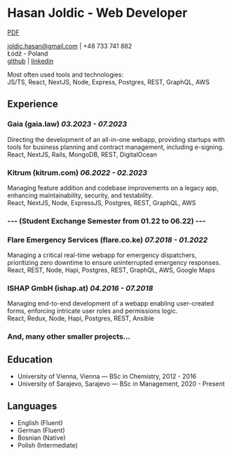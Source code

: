 # Hasan Joldic - Web Developer

[PDF](https://enki.fra1.cdn.digitaloceanspaces.com/Hasan%20Joldic.pdf)

<joldic.hasan@gmail.com> | +48 733 741 882  
Łódź - Poland  
[github](https://github.com/hasanjoldic) | [linkedin](https://www.linkedin.com/in/hasanjoldic/)  

Most often used tools and technologies:  
JS/TS, React, NextJS, Node, Express, Postgres, REST, GraphQL, AWS

## Experience

### Gaia (gaia.law) _03.2023 - 07.2023_

Directing the development of an all-in-one webapp, providing startups with tools for business planning and contract management, including e-signing.  
React, NextJS, Rails, MongoDB, REST, DigitalOcean

### Kitrum (kitrum.com) _06.2022 - 02.2023_

Managing feature addition and codebase improvements on a legacy app, enhancing maintainability, security, and testability.  
React, NextJS, Node, ExpressJS, Postgres, REST, GraphQL, AWS

### --- (Student Exchange Semester from 01.22 to 06.22) ---

### Flare Emergency Services (flare.co.ke) _07.2018 - 01.2022_

Managing a critical real-time webapp for emergency dispatchers, prioritizing zero downtime to ensure uninterrupted emergency responses.  
React, REST, Node, Hapi, Postgres, REST, GraphQL, AWS, Google Maps

### ISHAP GmbH (ishap.at) _04.2016 - 07.2018_

Managing end-to-end development of a webapp enabling user-created forms, enforcing intricate user roles and permissions logic.  
React, Redux, Node, Hapi, Postgres, REST, Ansible

### And, many other smaller projects...

## Education

- University of Vienna, Vienna — BSc in Chemistry, 2012 - 2016
- University of Sarajevo, Sarajevo — BSc in Management, 2020 - Present

## Languages

- English (Fluent)
- German (Fluent)
- Bosnian (Native)
- Polish (Intermediate)
